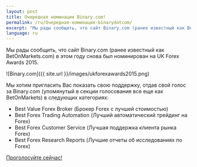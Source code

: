 ```yaml
---
layout: post
title: Очередная номинация Binary.com!
permalink: /ru/Очередная-номинация-binarydotcom/
excerpt: "Мы рады сообщить, что сайт Binary.com (ранее известный как BetOnMarkets.com) в этом году снова был номинирован на UK Forex Awards 2015."
language: ru 
---
```


Мы рады сообщить, что сайт Binary.com (ранее известный как BetOnMarkets.com) в этом году снова был номинирован на UK Forex Awards 2015.

![Binary.com]({{ site.url }}/images/ukforexawards2015.png)

Мы хотим пригласить Вас показать свою поддержку, отдав свой голос за Binary.com (упомянутый в секции голосования все еще как BetOnMarkets) в следующих категориях:

* Best Value Forex Broker (Брокер Forex с лучшей стоимостью)
* Best Forex Trading Automation (Лучший автоматический трейдинг на Forex)
* Best Forex Customer Service (Лучшая поддержка клиента рынка Forex)
* Best Forex Research Reports (Лучшие отчеты об исследованиях по Forex)

[Проголосуйте сейчас!](http://info.binary.com/ukfxawards15)
